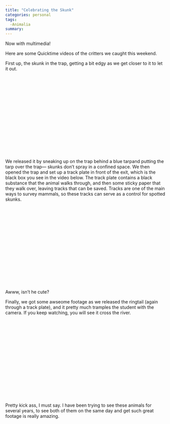 ```yaml
---
title: "Celebrating the Skunk"
categories: personal
tags:
  -Animalia
summary: 
---
```

<p>Now with multimedia!</p>

<p>Here are some Quicktime videos of the critters we caught this weekend.</p>

<p>First up, the skunk in the trap, getting a bit edgy as we get closer  to it to let it out.</p>

<p><object classid="clsid:02BF25D5-8C17-4B23-BC80-D3488ABDDC6B" codebase="http://www.apple.com/qtactivex/qtplugin.cab"><param name="src" value="/files/Spilogale2.mov"><embed src="/files/Spilogale2.mov"  controller="true" autoplay="false" height="245" width="320" pluginspage="http://www.apple.com/quicktime/download/"></embed></object></p>

<p>We released it by sneaking up on the trap behind a blue tarpand putting the tarp over the trap&#8212; skunks don&#8217;t spray in a confined space.  We then opened the trap and set up a track plate in front of the exit, which is the black box you see in the video below.  The track plate contains a black substance that the animal walks through, and then some sticky paper that they walk over, leaving tracks that can be saved.  Tracks are one of the main ways to survey mammals, so these tracks can serve as a control for spotted skunks.</p>

<p><object classid="clsid:02BF25D5-8C17-4B23-BC80-D3488ABDDC6B" codebase="http://www.apple.com/qtactivex/qtplugin.cab"><param name="src" value="/files/Spilogale3.mov"><embed src="/files/Spilogale3.mov"  controller="true" autoplay="false" height="245" width="320" pluginspage="http://www.apple.com/quicktime/download/"></embed></object></p>

<p>Awww, isn&#8217;t he cute?</p>

<p>Finally, we got some awseome footage as we released the ringtail (again through a track plate), and it pretty much tramples the student with the camera.  If you keep watching, you will see it cross the river.</p>

<p><object classid="clsid:02BF25D5-8C17-4B23-BC80-D3488ABDDC6B" codebase="http://www.apple.com/qtactivex/qtplugin.cab"><param name="src" value="/files/ringtail2.mov"><embed src="/files/ringtail2.mov"  controller="true" autoplay="false" height="245" width="320" pluginspage="http://www.apple.com/quicktime/download/"></embed></object></p>

<p>Pretty kick ass, I must say.  I have been trying to see these animals for several years, to see both of them on the same day and get such great footage is really amazing.</p>
